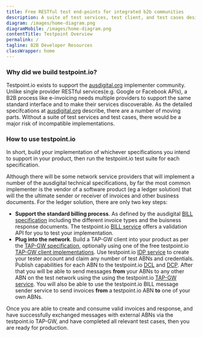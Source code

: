 ```yaml
---
title: Free RESTful test end-points for integrated b2b communities
description: A suite of test services, test client, and test cases designed to support the ausdigital.org implementer community.
diagram: /images/home-diagram.png
diagramMobile: /images/home-diagram.png
contentTitle: Testpoint Overview
permalink: /
tagline: B2B Developer Resources
classWrapper: home
---
```

### Why did we build testpoint.io?

Testpoint.io exists to support the [ausdigital.org](http://ausdigital.org/) implementer community.  Unlike single provider RESTful services(e.g. Google or Facebook APIs), a B2B process like e-invoicing needs multiple providers to support the same standard interface and to make their services discoverable.  As the detailed specifcations at [ausdigital.org](http://ausdigital.org/) describe, there are a number of moving parts.  Without a suite of test services and test cases, there would be a major risk of incompatible implementations.

### How to use testpoint.io

In short, build your implementation of whichever specifications you intend to support in your product, then run the testpoint.io test suite for each specification. 

Although there will be some network service providers that will implement a number of the ausdigital technical specifications, by far the most common implementer is the vendor of a software product (eg a ledger solution) that will the the ultimate sender or receiver of invoices and other business documents.  For the ledger solution, there are only two key steps:

* **Support the standard billing process**.  As defined by the ausdigital [BILL specification](http://ausdigital-bill.readthedocs.io/en/latest/) including the different invoice types and the buisness response documents.  The testpoint.io [BILL service](http://testpoint.io/bill) offers a validation API for you to test your implementation.
* **Plug into the network**.  Build a TAP-GW client into your product as per the [TAP-GW specification](http://ausdigital-tap-gw.readthedocs.io/en/latest/), optionally using one of the free testpoint.io [TAP-GW client implementations](https://github.com/test-point/testpoint-tap-gw).  Use testpoint.io [IDP service](http://testpoint.io/idp) to create your tester account and claim any number of test ABNs and credentials. Publish capabilities for each ABN to the testpoint.io [DCL](http://testpoint.io/dcl) and [DCP](http://testpoint.io/dcp).  After that you will be able to send messages **from** your ABNs to any other ABN on the test network using the using the testpoint.io [TAP-GW service](http://testpoint.io/tap-gw).  You will also be able to use the testpoint.io BILL message sender service to send invoices **from** a testpoint.io ABN **to** one of your own ABNs.

Once you are able to create and consume valid invoices and response, and have successfully exchanged messages with external ABNs via the testpoint.io TAP-GW, and have completed all relevant test cases, then you are ready for production.

